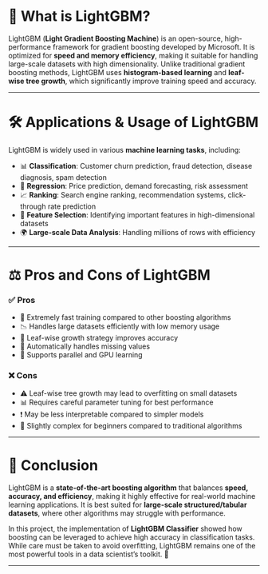# 📖 What is LightGBM?
LightGBM (**Light Gradient Boosting Machine**) is an open-source, high-performance framework for gradient boosting developed by Microsoft.
It is optimized for **speed and memory efficiency**, making it suitable for handling large-scale datasets with high dimensionality.
Unlike traditional gradient boosting methods, LightGBM uses **histogram-based learning** and **leaf-wise tree growth**, which significantly improve training speed and accuracy.

---

# 🛠️ Applications & Usage of LightGBM
LightGBM is widely used in various **machine learning tasks**, including:

- 📊 **Classification**: Customer churn prediction, fraud detection, disease diagnosis, spam detection
- 🔢 **Regression**: Price prediction, demand forecasting, risk assessment
- 📈 **Ranking**: Search engine ranking, recommendation systems, click-through rate prediction
- 🧠 **Feature Selection**: Identifying important features in high-dimensional datasets
- 🌍 **Large-scale Data Analysis**: Handling millions of rows with efficiency

---

# ⚖️ Pros and Cons of LightGBM

### ✅ Pros
- 🚀 Extremely fast training compared to other boosting algorithms
- 📉 Handles large datasets efficiently with low memory usage
- 🌲 Leaf-wise growth strategy improves accuracy
- 🔎 Automatically handles missing values
- 🧮 Supports parallel and GPU learning

### ❌ Cons
- ⚠️ Leaf-wise tree growth may lead to overfitting on small datasets
- 📊 Requires careful parameter tuning for best performance
- ❗ May be less interpretable compared to simpler models
- 🔧 Slightly complex for beginners compared to traditional algorithms

---

# 🏁 Conclusion
LightGBM is a **state-of-the-art boosting algorithm** that balances **speed, accuracy, and efficiency**, making it highly effective for real-world machine learning applications.
It is best suited for **large-scale structured/tabular datasets**, where other algorithms may struggle with performance.

In this project, the implementation of **LightGBM Classifier** showed how boosting can be leveraged to achieve high accuracy in classification tasks.
While care must be taken to avoid overfitting, LightGBM remains one of the most powerful tools in a data scientist’s toolkit. 🚀

---
